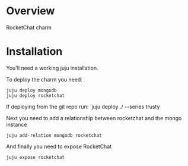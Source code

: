 # Overview

RocketChat charm

# Installation

You'll need a working juju installation.

To deploy the charm you need:
```
juju deploy mongodb
juju deploy rocketchat
```

If deploying from the git repo run: `juju deploy ./ --series trusty

Next you need to add a relationship between rocketchat and the mongo instance

`juju add-relation mongodb rocketchat`

And finally you need to expose RocketChat

`juju expose rocketchat`

